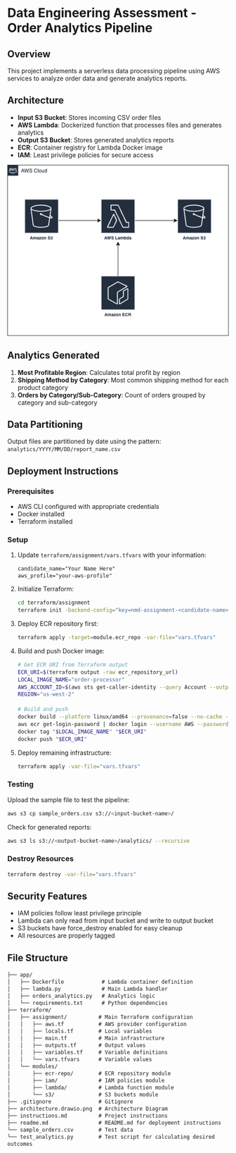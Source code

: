 # Data Engineering Assessment - Order Analytics Pipeline

## Overview
This project implements a serverless data processing pipeline using AWS services to analyze order data and generate analytics reports.

## Architecture
- **Input S3 Bucket**: Stores incoming CSV order files
- **AWS Lambda**: Dockerized function that processes files and generates analytics
- **Output S3 Bucket**: Stores generated analytics reports
- **ECR**: Container registry for Lambda Docker image
- **IAM**: Least privilege policies for secure access

![Architecture Diagram](architecture.drawio.png)

## Analytics Generated
1. **Most Profitable Region**: Calculates total profit by region
2. **Shipping Method by Category**: Most common shipping method for each product category
3. **Orders by Category/Sub-Category**: Count of orders grouped by category and sub-category

## Data Partitioning
Output files are partitioned by date using the pattern: `analytics/YYYY/MM/DD/report_name.csv`

## Deployment Instructions

### Prerequisites
- AWS CLI configured with appropriate credentials
- Docker installed
- Terraform installed

### Setup
1. Update `terraform/assignment/vars.tfvars` with your information:
   ```
   candidate_name="Your Name Here"
   aws_profile="your-aws-profile"
   ```

2. Initialize Terraform:
   ```bash
   cd terraform/assignment
   terraform init -backend-config="key=nmd-assignment-<candidate-name>.tfstate"
   ```

3. Deploy ECR repository first:
   ```bash
   terraform apply -target=module.ecr_repo -var-file="vars.tfvars"
   ```

4. Build and push Docker image:
   ```bash
   # Get ECR URI from Terraform output
   ECR_URI=$(terraform output -raw ecr_repository_url)
   LOCAL_IMAGE_NAME="order-processor"
   AWS_ACCOUNT_ID=$(aws sts get-caller-identity --query Account --output text)
   REGION="us-west-2"
   
   # Build and push
   docker build --platform linux/amd64 --provenance=false --no-cache -t "$LOCAL_IMAGE_NAME" ./app
   aws ecr get-login-password | docker login --username AWS --password-stdin "$AWS_ACCOUNT_ID.dkr.ecr.$REGION.amazonaws.com"
   docker tag "$LOCAL_IMAGE_NAME" "$ECR_URI"
   docker push "$ECR_URI"
   ```

5. Deploy remaining infrastructure:
   ```bash
   terraform apply -var-file="vars.tfvars"
   ```

### Testing
Upload the sample file to test the pipeline:
```bash
aws s3 cp sample_orders.csv s3://<input-bucket-name>/
```

Check for generated reports:
```bash
aws s3 ls s3://<output-bucket-name>/analytics/ --recursive
```

### Destroy Resources 
```bash
terraform destroy -var-file="vars.tfvars"
```

## Security Features
- IAM policies follow least privilege principle
- Lambda can only read from input bucket and write to output bucket
- S3 buckets have force_destroy enabled for easy cleanup
- All resources are properly tagged

## File Structure
```
├── app/
│   ├── Dockerfile            # Lambda container definition
│   ├── lambda.py             # Main Lambda handler
│   ├── orders_analytics.py   # Analytics logic
│   └── requirements.txt      # Python dependencies
├── terraform/
│   ├── assignment/          # Main Terraform configuration
│   │   ├── aws.tf           # AWS provider configuration
│   │   ├── locals.tf        # Local variables
│   │   ├── main.tf          # Main infrastructure
│   │   ├── outputs.tf       # Output values
│   │   ├── variables.tf     # Variable definitions
│   │   └── vars.tfvars      # Variable values
│   └── modules/
│       ├── ecr-repo/        # ECR repository module
│       ├── iam/             # IAM policies module
│       ├── lambda/          # Lambda function module
│       └── s3/              # S3 buckets module
├── .gitignore               # Gitignore
├── architecture.drawio.png  # Architecture Diagram
├── instructions.md          # Project instructions
├── readme.md                # README.md for deployment instructions
└── sample_orders.csv        # Test data
└── test_analytics.py        # Test script for calculating desired outcomes
```
